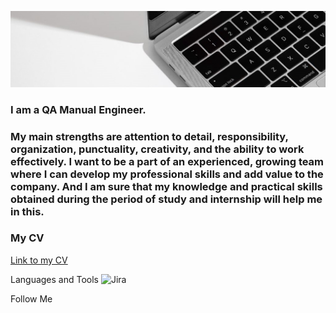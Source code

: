 ![Header](https://github.com/SerhijNazarchuk/SerhiiNazarchuk/blob/main/assets/1111.jpg)

### I am a QA Manual Engineer.
### My main strengths are attention to detail, responsibility, organization, punctuality, creativity, and the ability to work effectively. I want to be a part of an experienced, growing team where I can develop my professional skills and add value to the company. And I am sure that my knowledge and practical skills obtained during the period of study and internship will help me in this.

### My CV 
[Link to my CV](https://drive.google.com/file/d/1r1qPu6PBw40GEMVx17elAwtBxXNY7mM5/view?usp=share_link)

Languages and Tools
![Jira](https://img.shields.io/badge/-Jira-050505?style=for-the-badge&logo=Jira&logoColor=1511A4)

Follow Me
